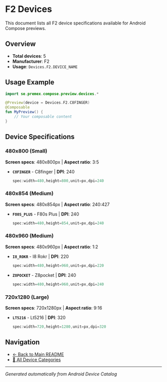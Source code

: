 # F2 Devices

This document lists all F2 device specifications available for Android Compose previews.

## Overview

- **Total devices**: 5
- **Manufacturer**: F2
- **Usage**: `Devices.F2.DEVICE_NAME`

## Usage Example

```kotlin
import se.premex.compose.preview.devices.*

@Preview(device = Devices.F2.C8FINGER)
@Composable
fun MyPreview() {
    // Your composable content
}
```

## Device Specifications

### 480x800 (Small)

**Screen specs**: 480x800px | **Aspect ratio**: 3:5

- **`C8FINGER`** - C8finger | **DPI**: 240
  ```kotlin
  spec:width=480,height=800,unit=px,dpi=240
  ```

### 480x854 (Medium)

**Screen specs**: 480x854px | **Aspect ratio**: 240:427

- **`F80S_PLUS`** - F80s Plus | **DPI**: 240
  ```kotlin
  spec:width=480,height=854,unit=px,dpi=240
  ```

### 480x960 (Medium)

**Screen specs**: 480x960px | **Aspect ratio**: 1:2

- **`I8_ROKR`** - I8 Rokr | **DPI**: 220
  ```kotlin
  spec:width=480,height=960,unit=px,dpi=220
  ```

- **`Z8POCKET`** - Z8pocket | **DPI**: 240
  ```kotlin
  spec:width=480,height=960,unit=px,dpi=240
  ```

### 720x1280 (Large)

**Screen specs**: 720x1280px | **Aspect ratio**: 9:16

- **`LT5216`** - Lt5216 | **DPI**: 320
  ```kotlin
  spec:width=720,height=1280,unit=px,dpi=320
  ```

## Navigation

- [← Back to Main README](../../README.md)
- [📱 All Device Categories](../README.md)

---
*Generated automatically from Android Device Catalog*
